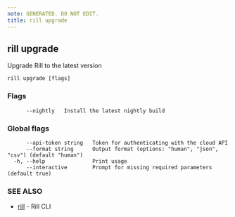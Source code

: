 ```yaml
---
note: GENERATED. DO NOT EDIT.
title: rill upgrade
---
```

## rill upgrade

Upgrade Rill to the latest version

```
rill upgrade [flags]
```

### Flags

```
      --nightly   Install the latest nightly build
```

### Global flags

```
      --api-token string   Token for authenticating with the cloud API
      --format string      Output format (options: "human", "json", "csv") (default "human")
  -h, --help               Print usage
      --interactive        Prompt for missing required parameters (default true)
```

### SEE ALSO

* [rill](cli.md)	 - Rill CLI

